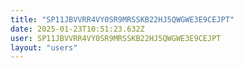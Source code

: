 ```yaml
---
title: "SP11JBVVRR4VY0SR9MRSSKB22HJ5QWGWE3E9CEJPT"
date: 2025-01-23T10:51:23.632Z
user: SP11JBVVRR4VY0SR9MRSSKB22HJ5QWGWE3E9CEJPT
layout: "users"
---
```

    
